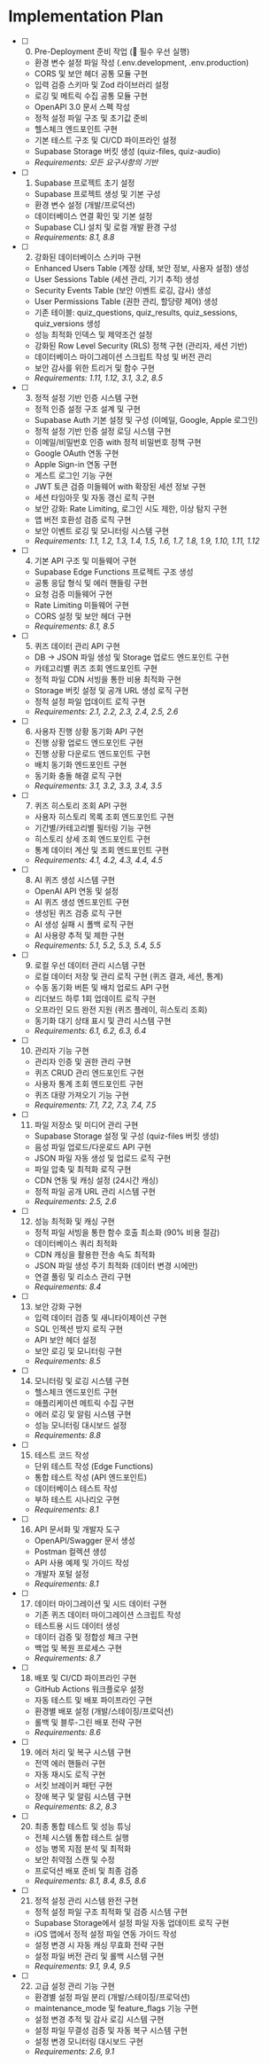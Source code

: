 # Implementation Plan

- [ ] 0. Pre-Deployment 준비 작업 (🚨 필수 우선 실행)
  - 환경 변수 설정 파일 작성 (.env.development, .env.production)
  - CORS 및 보안 헤더 공통 모듈 구현
  - 입력 검증 스키마 및 Zod 라이브러리 설정
  - 로깅 및 메트릭 수집 공통 모듈 구현
  - OpenAPI 3.0 문서 스펙 작성
  - 정적 설정 파일 구조 및 초기값 준비
  - 헬스체크 엔드포인트 구현
  - 기본 테스트 구조 및 CI/CD 파이프라인 설정
  - Supabase Storage 버킷 생성 (quiz-files, quiz-audio)
  - _Requirements: 모든 요구사항의 기반_

- [ ] 1. Supabase 프로젝트 초기 설정
  - Supabase 프로젝트 생성 및 기본 구성
  - 환경 변수 설정 (개발/프로덕션)
  - 데이터베이스 연결 확인 및 기본 설정
  - Supabase CLI 설치 및 로컬 개발 환경 구성
  - _Requirements: 8.1, 8.8_

- [ ] 2. 강화된 데이터베이스 스키마 구현
  - Enhanced Users Table (계정 상태, 보안 정보, 사용자 설정) 생성
  - User Sessions Table (세션 관리, 기기 추적) 생성
  - Security Events Table (보안 이벤트 로깅, 감사) 생성
  - User Permissions Table (권한 관리, 할당량 제어) 생성
  - 기존 테이블: quiz_questions, quiz_results, quiz_sessions, quiz_versions 생성
  - 성능 최적화 인덱스 및 제약조건 설정
  - 강화된 Row Level Security (RLS) 정책 구현 (관리자, 세션 기반)
  - 데이터베이스 마이그레이션 스크립트 작성 및 버전 관리
  - 보안 감사를 위한 트리거 및 함수 구현
  - _Requirements: 1.11, 1.12, 3.1, 3.2, 8.5_

- [ ] 3. 정적 설정 기반 인증 시스템 구현
  - 정적 인증 설정 구조 설계 및 구현
  - Supabase Auth 기본 설정 및 구성 (이메일, Google, Apple 로그인)
  - 정적 설정 기반 인증 설정 로딩 시스템 구현
  - 이메일/비밀번호 인증 with 정적 비밀번호 정책 구현
  - Google OAuth 연동 구현
  - Apple Sign-in 연동 구현
  - 게스트 로그인 기능 구현
  - JWT 토큰 검증 미들웨어 with 확장된 세션 정보 구현
  - 세션 타임아웃 및 자동 갱신 로직 구현
  - 보안 강화: Rate Limiting, 로그인 시도 제한, 이상 탐지 구현
  - 앱 버전 호환성 검증 로직 구현
  - 보안 이벤트 로깅 및 모니터링 시스템 구현
  - _Requirements: 1.1, 1.2, 1.3, 1.4, 1.5, 1.6, 1.7, 1.8, 1.9, 1.10, 1.11, 1.12_

- [ ] 4. 기본 API 구조 및 미들웨어 구현
  - Supabase Edge Functions 프로젝트 구조 생성
  - 공통 응답 형식 및 에러 핸들링 구현
  - 요청 검증 미들웨어 구현
  - Rate Limiting 미들웨어 구현
  - CORS 설정 및 보안 헤더 구현
  - _Requirements: 8.1, 8.5_

- [ ] 5. 퀴즈 데이터 관리 API 구현
  - DB → JSON 파일 생성 및 Storage 업로드 엔드포인트 구현
  - 카테고리별 퀴즈 조회 엔드포인트 구현
  - 정적 파일 CDN 서빙을 통한 비용 최적화 구현
  - Storage 버킷 설정 및 공개 URL 생성 로직 구현
  - 정적 설정 파일 업데이트 로직 구현
  - _Requirements: 2.1, 2.2, 2.3, 2.4, 2.5, 2.6_

- [ ] 6. 사용자 진행 상황 동기화 API 구현
  - 진행 상황 업로드 엔드포인트 구현
  - 진행 상황 다운로드 엔드포인트 구현
  - 배치 동기화 엔드포인트 구현
  - 동기화 충돌 해결 로직 구현
  - _Requirements: 3.1, 3.2, 3.3, 3.4, 3.5_

- [ ] 7. 퀴즈 히스토리 조회 API 구현
  - 사용자 히스토리 목록 조회 엔드포인트 구현
  - 기간별/카테고리별 필터링 기능 구현
  - 히스토리 상세 조회 엔드포인트 구현
  - 통계 데이터 계산 및 조회 엔드포인트 구현
  - _Requirements: 4.1, 4.2, 4.3, 4.4, 4.5_

- [ ] 8. AI 퀴즈 생성 시스템 구현
  - OpenAI API 연동 및 설정
  - AI 퀴즈 생성 엔드포인트 구현
  - 생성된 퀴즈 검증 로직 구현
  - AI 생성 실패 시 폴백 로직 구현
  - AI 사용량 추적 및 제한 구현
  - _Requirements: 5.1, 5.2, 5.3, 5.4, 5.5_

- [ ] 9. 로컬 우선 데이터 관리 시스템 구현
  - 로컬 데이터 저장 및 관리 로직 구현 (퀴즈 결과, 세션, 통계)
  - 수동 동기화 버튼 및 배치 업로드 API 구현
  - 리더보드 하루 1회 업데이트 로직 구현
  - 오프라인 모드 완전 지원 (퀴즈 플레이, 히스토리 조회)
  - 동기화 대기 상태 표시 및 관리 시스템 구현
  - _Requirements: 6.1, 6.2, 6.3, 6.4_

- [ ] 10. 관리자 기능 구현
  - 관리자 인증 및 권한 관리 구현
  - 퀴즈 CRUD 관리 엔드포인트 구현
  - 사용자 통계 조회 엔드포인트 구현
  - 퀴즈 대량 가져오기 기능 구현
  - _Requirements: 7.1, 7.2, 7.3, 7.4, 7.5_

- [ ] 11. 파일 저장소 및 미디어 관리 구현
  - Supabase Storage 설정 및 구성 (quiz-files 버킷 생성)
  - 음성 파일 업로드/다운로드 API 구현
  - JSON 파일 자동 생성 및 업로드 로직 구현
  - 파일 압축 및 최적화 로직 구현
  - CDN 연동 및 캐싱 설정 (24시간 캐싱)
  - 정적 파일 공개 URL 관리 시스템 구현
  - _Requirements: 2.5, 2.6_

- [ ] 12. 성능 최적화 및 캐싱 구현
  - 정적 파일 서빙을 통한 함수 호출 최소화 (90% 비용 절감)
  - 데이터베이스 쿼리 최적화
  - CDN 캐싱을 활용한 전송 속도 최적화
  - JSON 파일 생성 주기 최적화 (데이터 변경 시에만)
  - 연결 풀링 및 리소스 관리 구현
  - _Requirements: 8.4_

- [ ] 13. 보안 강화 구현
  - 입력 데이터 검증 및 새니타이제이션 구현
  - SQL 인젝션 방지 로직 구현
  - API 보안 헤더 설정
  - 보안 로깅 및 모니터링 구현
  - _Requirements: 8.5_

- [ ] 14. 모니터링 및 로깅 시스템 구현
  - 헬스체크 엔드포인트 구현
  - 애플리케이션 메트릭 수집 구현
  - 에러 로깅 및 알림 시스템 구현
  - 성능 모니터링 대시보드 설정
  - _Requirements: 8.8_

- [ ] 15. 테스트 코드 작성
  - 단위 테스트 작성 (Edge Functions)
  - 통합 테스트 작성 (API 엔드포인트)
  - 데이터베이스 테스트 작성
  - 부하 테스트 시나리오 구현
  - _Requirements: 8.1_

- [ ] 16. API 문서화 및 개발자 도구
  - OpenAPI/Swagger 문서 생성
  - Postman 컬렉션 생성
  - API 사용 예제 및 가이드 작성
  - 개발자 포털 설정
  - _Requirements: 8.1_

- [ ] 17. 데이터 마이그레이션 및 시드 데이터 구현
  - 기존 퀴즈 데이터 마이그레이션 스크립트 작성
  - 테스트용 시드 데이터 생성
  - 데이터 검증 및 정합성 체크 구현
  - 백업 및 복원 프로세스 구현
  - _Requirements: 8.7_

- [ ] 18. 배포 및 CI/CD 파이프라인 구현
  - GitHub Actions 워크플로우 설정
  - 자동 테스트 및 배포 파이프라인 구현
  - 환경별 배포 설정 (개발/스테이징/프로덕션)
  - 롤백 및 블루-그린 배포 전략 구현
  - _Requirements: 8.6_

- [ ] 19. 에러 처리 및 복구 시스템 구현
  - 전역 에러 핸들러 구현
  - 자동 재시도 로직 구현
  - 서킷 브레이커 패턴 구현
  - 장애 복구 및 알림 시스템 구현
  - _Requirements: 8.2, 8.3_

- [ ] 20. 최종 통합 테스트 및 성능 튜닝
  - 전체 시스템 통합 테스트 실행
  - 성능 병목 지점 분석 및 최적화
  - 보안 취약점 스캔 및 수정
  - 프로덕션 배포 준비 및 최종 검증
  - _Requirements: 8.1, 8.4, 8.5, 8.6_

- [ ] 21. 정적 설정 관리 시스템 완전 구현
  - 정적 설정 파일 구조 최적화 및 검증 시스템 구현
  - Supabase Storage에서 설정 파일 자동 업데이트 로직 구현
  - iOS 앱에서 정적 설정 파일 연동 가이드 작성
  - 설정 변경 시 자동 캐싱 무효화 전략 구현
  - 설정 파일 버전 관리 및 롤백 시스템 구현
  - _Requirements: 9.1, 9.4, 9.5_

- [ ] 22. 고급 설정 관리 기능 구현
  - 환경별 설정 파일 분리 (개발/스테이징/프로덕션)
  - maintenance_mode 및 feature_flags 기능 구현
  - 설정 변경 추적 및 감사 로깅 시스템 구현
  - 설정 파일 무결성 검증 및 자동 복구 시스템 구현
  - 설정 변경 모니터링 대시보드 구현
  - _Requirements: 2.6, 9.1_